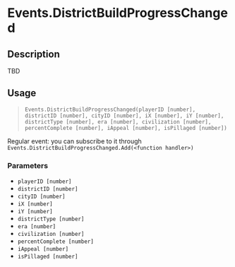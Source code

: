 # Events.DistrictBuildProgressChanged
## Description
TBD

## Usage
> `Events.DistrictBuildProgressChanged(playerID [number], districtID [number], cityID [number], iX [number], iY [number], districtType [number], era [number], civilization [number], percentComplete [number], iAppeal [number], isPillaged [number])`

Regular event: you can subscribe to it through `Events.DistrictBuildProgressChanged.Add(<function handler>)`

### Parameters
- `playerID [number]`
- `districtID [number]`
- `cityID [number]`
- `iX [number]`
- `iY [number]`
- `districtType [number]`
- `era [number]`
- `civilization [number]`
- `percentComplete [number]`
- `iAppeal [number]`
- `isPillaged [number]`